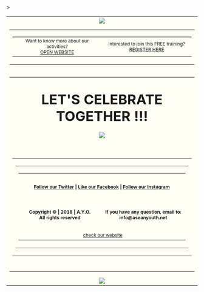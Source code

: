 <html>
<body style="margin" border:"0" padding: 0;">
 <table align="center" border="0" cellpadding="0" cellspacing="0" height="100%" width="600px" id="backgroundTable">>
   <tr>
    <td align="center" width="100%" valign="top" bgcolor="#fffef4">
     <table border="0" cellpadding="0" cellspacing="0" width="100%" id="templatePreheader">
       <tr>
	<img src="https://aseanyouthnet.files.wordpress.com/2018/07/circletopside.png">
         <td valign="top" class="preheaderContent">
          <table border="0" cellpadding="0" cellspacing="0" width="100%">
           <tr>
            <td valign="middle" width="600" align="center">
             <div mc:edit="std_preheader_links">
            <span style="font-size:12px">Want to know more about our activities? <br/><a href="http://aseanyouth.net" target="_blank">OPEN WEBSITE</a></span>
             </div>
	          </td>
            <td valign="middle" width="600" align="center">
             <div mc:edit="std_preheader_links">
              <span style="font-size:12px">Interested to join this FREE training? <br/><a href="https://aseanyouth.net/events/international-you-the-day-registration-form/" target="_blank">REGISTER HERE</a></span>
             </div>
	          </td>
           </tr>
          </table>
        </td>
      </tr>
     </table>
     <table border="0" cellpading="0" cellspacing="0" width="600" id="templateContainer">
      <tr>
      </tr>
    <table>
    <tr>
     <td align="center" valign="top" bgcolor="#fffef4">
      <h2 class="h4"><span style="font-size:36px">LET'S CELEBRATE TOGETHER !!!</h2>
       <table border="0" cellpadding="5" cellspacing="0" width="600" id="templateBody">
	      <a href="https://aseanyouth.net/events/international-you-the-day-registration-form/" target"_blank"><img src="https://aseanyouthnet.files.wordpress.com/2018/08/whatsapp-image-2018-08-08-at-15-33-47.jpeg"</a>
      </table>
     </td>
    </tr>
      <tr>
       <td align="center" valign="top">
         <table border="0" cellpading="0" cellspacing="0" width="900" id="templateFooter">
          <tr>
           <td valign="top" class="footercontent">
            <table border="0" cellpadding="0" cellspacing="0" width="900" id="templateFooter">
             <tr>
              <td valign="top" class="FooterContent">
               <table border="0" cellpadding="0" cellspacing="0" width="900">
                <tr>
                 <td align="center" colspan="2" valign="middle" id="social" bgcolor="#fffef4">
                  <div mc:edit="std_social">
                   <h4 class="h4"><span style="font-size:12px"> &nbsp;<a href="https://twitter.com/ayoasean">Follow our Twitter</a> | <a href="https://www.facebook.com/pg/ASEANCommunity">Like our Facebook</a> | <a href="https://www.instagram.com/ayoasean/">Follow our Instagram</a></span>&nbsp;</h4>
                  </div>
                 </td>
                </tr>
                <tr>
                 <td align="center" valign="middle" width="900" bgcolor="#fffef4">
                  <div mc:edit="std_footer">
		   <h4 class="h4"><span style="font-size:12px">Copyright &copy; | 2018 | A.Y.O.<br/><b>All rights reserved</b></span></h6>
                  </div>
                 </td>
                 <td align="center" valign="middle" width="600" id="otherInformation" bgcolor="#fffef4">
                  <div mc:edit="OtherInformation">
                   <h4 class="h4"><span style="font-size:12px">If you have any question, email to:<br/><b>info@aseanyouth.net</b></span></h6>
                  </div>
                 </td>
                </tr>
                <tr>
                 <td colspan="2" align="center" valign="middle" id="utility" bgcolor="#fffef4">
                  <div mc:edit="std_utility">
                    &nbsp;<span style="font-size:12px"><a href="www.aseanyouth.net">check our website</a></span>
                  </div>
                 </td>
                </tr>
               </table>  
              </td>
             </tr>
            </table>
           </td>
          </tr>
         </table>
        <br/>
       </td>
      </tr>
     </table><img src="https://aseanyouthnet.files.wordpress.com/2018/07/circletopside.png">
    </body>
</html>
  
        
        
        
        
        
        
        
        
        
             
           
